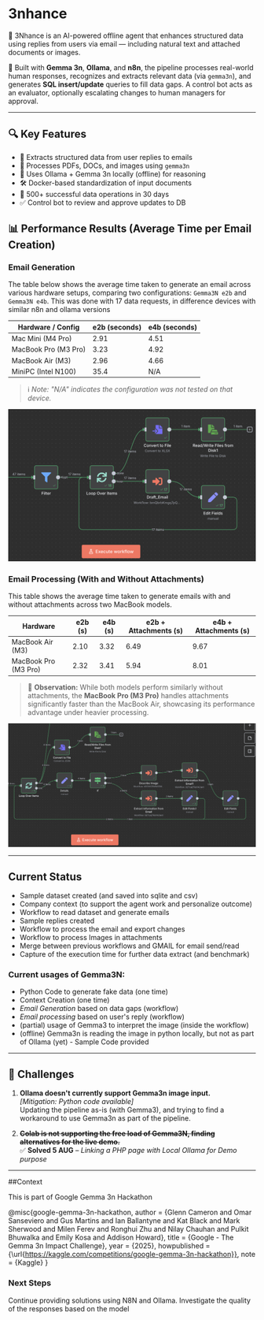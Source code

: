# 3nhance
🚀 3Nhance is an AI-powered offline agent that enhances structured data using replies from users via email — including natural text and attached documents or images.

🧠 Built with **Gemma 3n**, **Ollama**, and **n8n**, the pipeline processes real-world human responses, recognizes and extracts relevant data (via `gemma3n`), and generates **SQL insert/update** queries to fill data gaps. A control bot acts as an evaluator, optionally escalating changes to human managers for approval.

---

## 🔍 Key Features

- 📧 Extracts structured data from user replies to emails
- 🧾 Processes PDFs, DOCs, and images using `gemma3n`
- 🧠 Uses Ollama + Gemma 3n locally (offline) for reasoning
- 🛠️ Docker-based standardization of input documents
- 🧪 500+ successful data operations in 30 days
- ✅ Control bot to review and approve updates to DB


## 📊 Performance Results (Average Time per Email Creation)

### Email Generation

The table below shows the average time taken to generate an email across various hardware setups, comparing two configurations: `Gemma3N e2b` and `Gemma3N e4b`.
This was done with 17 data requests, in difference devices with similar n8n and ollama versions

| Hardware / Config    | e2b (seconds) | e4b (seconds) |
|----------------------|---------------|---------------|
| Mac Mini (M4 Pro)    | 2.91          | 4.51          |
| MacBook Pro (M3 Pro) | 3.23          | 4.92          |
| MacBook Air (M3)     | 2.96          | 4.66          |
| MiniPC (Intel N100)  | 35.4          | N/A           |

> ℹ️ *Note: "N/A" indicates the configuration was not tested on that device.*

![N8N Preview for Email Creation](screenshots/n8n_speedtest_prepare_Email.png)


### Email Processing (With and Without Attachments)

This table shows the average time taken to generate emails with and without attachments across two MacBook models.

| Hardware             | e2b (s) | e4b (s) | e2b + Attachments (s) | e4b + Attachments (s) |
|----------------------|---------|---------|------------------------|------------------------|
| MacBook Air (M3)     | 2.10    | 3.32    | 6.49                   | 9.67                   |
| MacBook Pro (M3 Pro) | 2.32    | 3.41    | 5.94                   | 8.01                   |

> 📌 **Observation:** While both models perform similarly without attachments, the **MacBook Pro (M3 Pro)** handles attachments significantly faster than the MacBook Air, showcasing its performance advantage under heavier processing.


![N8N Previous for Email Processing](screenshots/n8n_speedtest_EmailProcess.png)

---

## Current Status

- Sample dataset created (and saved into sqlite and csv)
- Company context (to support the agent work and personalize outcome)
- Workflow to read dataset and generate emails 
- Sample replies created
- Workflow to process the email and export changes
- Workflow to process Images in attachments
- Merge between previous workflows and GMAIL for email send/read
- Capture of the execution time for further data extract (and benchmark)


### Current usages of Gemma3N:
- Python Code to generate fake data (one time)
- Context Creation (one time)
- *Email Generation* based on data gaps (workflow)
- *Email processing* based on user's reply (workflow)
- (partial) usage of Gemma3 to interpret the image (inside the workflow)
- (offline) Gemma3n is reading the image in python locally, but not as part of Ollama (yet) - Sample Code provided

---

## 🚧 Challenges

1. **Ollama doesn't currently support Gemma3n image input.**  
   _[Mitigation: Python code available]_  
   Updating the pipeline as-is (with Gemma3), and trying to find a workaround to use Gemma3n as part of the pipeline.

2. ~~**Colab is not supporting the free load of Gemma3N, finding alternatives for the live demo.**~~  
   ✅ **Solved 5 AUG** – _Linking a PHP page with Local Ollama for Demo purpose_


--- 

##Context

This is part of Google Gemma 3n Hackathon

@misc{google-gemma-3n-hackathon,
    author = {Glenn Cameron and Omar Sanseviero and Gus Martins and Ian Ballantyne and Kat Black and Mark Sherwood and Milen Ferev and Ronghui Zhu and Nilay Chauhan and Pulkit Bhuwalka and Emily Kosa and Addison Howard},
    title = {Google - The Gemma 3n Impact Challenge},
    year = {2025},
    howpublished = {\url{https://kaggle.com/competitions/google-gemma-3n-hackathon}},
    note = {Kaggle}
}


### Next Steps

Continue providing solutions using N8N and Ollama.
Investigate the quality of the responses based on the model
